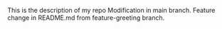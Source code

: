 This is the description of my repo
Modification in main branch.
Feature change in README.md from feature-greeting branch.
